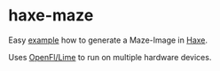 haxe-maze
=========

Easy [example](http://maitag.de/~semmi/haxelime/haxe-maze/) how to generate a Maze-Image in [Haxe](http://haxe.org).

Uses [OpenFl/Lime](http://www.openfl.org/documentation/setup/install-haxe/)
to run on multiple hardware devices.
